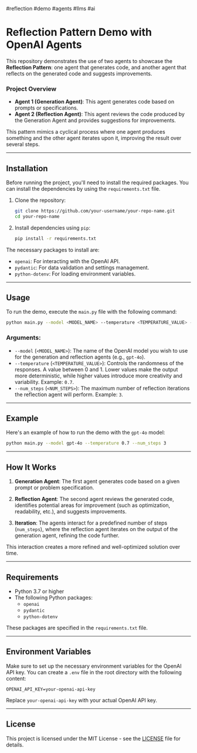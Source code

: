 #reflection #demo #agents #llms #ai

# Reflection Pattern Demo with OpenAI Agents

This repository demonstrates the use of two agents to showcase the **Reflection Pattern**: one agent that generates code, and another agent that reflects on the generated code and suggests improvements.

### Project Overview

- **Agent 1 (Generation Agent)**: This agent generates code based on prompts or specifications.
- **Agent 2 (Reflection Agent)**: This agent reviews the code produced by the Generation Agent and provides suggestions for improvements.

This pattern mimics a cyclical process where one agent produces something and the other agent iterates upon it, improving the result over several steps.

---

## Installation

Before running the project, you'll need to install the required packages. You can install the dependencies by using the `requirements.txt` file.

1. Clone the repository:

   ```bash
   git clone https://github.com/your-username/your-repo-name.git
   cd your-repo-name
   ```

2. Install dependencies using `pip`:

   ```bash
   pip install -r requirements.txt
   ```

The necessary packages to install are:

- `openai`: For interacting with the OpenAI API.
- `pydantic`: For data validation and settings management.
- `python-dotenv`: For loading environment variables.

---

## Usage

To run the demo, execute the `main.py` file with the following command:

```bash
python main.py --model <MODEL_NAME> --temperature <TEMPERATURE_VALUE> --num_steps <NUM_STEPS>
```

### Arguments:

- `--model` (`<MODEL_NAME>`): The name of the OpenAI model you wish to use for the generation and reflection agents (e.g., `gpt-4o`).
- `--temperature` (`<TEMPERATURE_VALUE>`): Controls the randomness of the responses. A value between 0 and 1. Lower values make the output more deterministic, while higher values introduce more creativity and variability. Example: `0.7`.
- `--num_steps` (`<NUM_STEPS>`): The maximum number of reflection iterations the reflection agent will perform. Example: `3`.

---

## Example

Here's an example of how to run the demo with the `gpt-4o` model:

```bash
python main.py --model gpt-4o --temperature 0.7 --num_steps 3
```

---

## How It Works

1. **Generation Agent**: The first agent generates code based on a given prompt or problem specification.
   
2. **Reflection Agent**: The second agent reviews the generated code, identifies potential areas for improvement (such as optimization, readability, etc.), and suggests improvements.

3. **Iteration**: The agents interact for a predefined number of steps (`num_steps`), where the reflection agent iterates on the output of the generation agent, refining the code further.

This interaction creates a more refined and well-optimized solution over time.

---

## Requirements

- Python 3.7 or higher
- The following Python packages:
  - `openai`
  - `pydantic`
  - `python-dotenv`

These packages are specified in the `requirements.txt` file.

---

## Environment Variables

Make sure to set up the necessary environment variables for the OpenAI API key. You can create a `.env` file in the root directory with the following content:

```
OPENAI_API_KEY=your-openai-api-key
```

Replace `your-openai-api-key` with your actual OpenAI API key.

---

## License

This project is licensed under the MIT License - see the [LICENSE](LICENSE) file for details.
